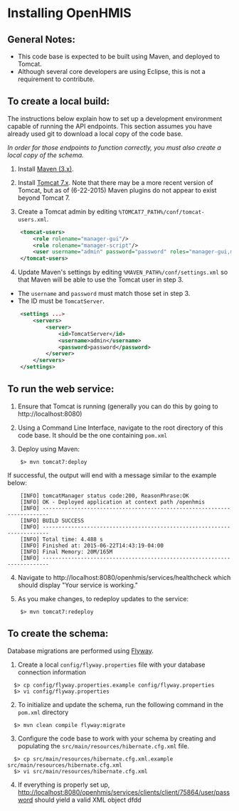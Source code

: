 Installing OpenHMIS
=================================================================
 
General Notes:
-------------------
* This code base is expected to be built using Maven, and deployed to Tomcat.
* Although several core developers are using Eclipse, this is not a requirement to contribute.


To create a local build:
-------------------
The instructions below explain how to set up a development environment capable of running the API endpoints.  This section assumes you have already used git to download a local copy of the code base.

_In order for those endpoints to function correctly, you must also create a local copy of the schema._

1. Install [Maven (3.x)](https://maven.apache.org/download.cgi).

2. Install [Tomcat 7.x](https://tomcat.apache.org/download-70.cgi). Note that there may be a more recent version of Tomcat, but as of (6-22-2015) Maven plugins do not appear to exist beyond Tomcat 7.

3. Create a Tomcat admin by editing `%TOMCAT7_PATH%/conf/tomcat-users.xml`.

```XML
	<tomcat-users>
		<role rolename="manager-gui"/>
		<role rolename="manager-script"/>
		<user username="admin" password="password" roles="manager-gui,manager-script" />
	</tomcat-users>
```


4. Update Maven's settings by editing `%MAVEN_PATH%/conf/settings.xml` so that Maven will be able to use the Tomcat user in step 3.

* The `username` and `password` must match those set in step 3.
* The ID must be `TomcatServer`.

```XML
	<settings ...>
		<servers>
			<server>
				<id>TomcatServer</id>
				<username>admin</username>
				<password>password</password>
			</server>
		</servers>
	</settings>
```


To run the web service:
---------------------

1. Ensure that Tomcat is running (generally you can do this by going to http://localhost:8080)

2. Using a Command Line Interface, navigate to the root directory of this code base.  It should be the one containing `pom.xml`

3. Deploy using Maven:

```shell
	$> mvn tomcat7:deploy
```

If successful, the output will end with a message similar to the example below:

```shell
	[INFO] tomcatManager status code:200, ReasonPhrase:OK
	[INFO] OK - Deployed application at context path /openhmis
	[INFO] ------------------------------------------------------------------------
	[INFO] BUILD SUCCESS
	[INFO] ------------------------------------------------------------------------
	[INFO] Total time: 4.488 s
	[INFO] Finished at: 2015-06-22T14:43:19-04:00
	[INFO] Final Memory: 20M/165M
	[INFO] ------------------------------------------------------------------------
```

4. Navigate to http://localhost:8080/openhmis/services/healthcheck which should display "Your service is working." 

5. As you make changes, to redeploy updates to the service:

```shell
	$> mvn tomcat7:redeploy
```


To create the schema:
---------------------
Database migrations are performed using [Flyway](http://flywaydb.org/).

1. Create a local `config/flyway.properties` file with your database connection information

```shell
  $> cp config/flyway.properties.example config/flyway.properties
  $> vi config/flyway.properties
```


2. To initialize and update the schema, run the following command in the `pom.xml` directory

```shell
  $> mvn clean compile flyway:migrate
```

3. Configure the code base to work with your schema by creating and populating the `src/main/resources/hibernate.cfg.xml` file.

```shell
  $> cp src/main/resources/hibernate.cfg.xml.example src/main/resources/hibernate.cfg.xml
  $> vi src/main/resources/hibernate.cfg.xml
```

4. If everything is properly set up, [http://localhost:8080/openhmis/services/clients/client/75864/user/password](http://localhost:8080/openhmis/services/clients/client/75864/user/password) should yield a valid XML object
dfdd